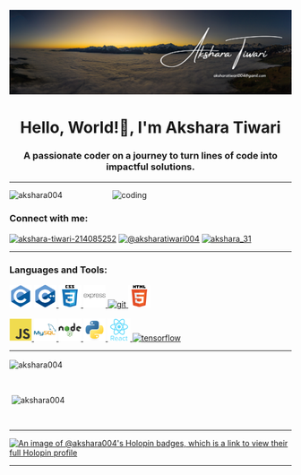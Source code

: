 ![logo](https://github.com/Akshara004/Akshara004/blob/main/banner.png)
<h1 align="center">Hello, World!👋, I'm Akshara Tiwari</h1>
<h3 align="center">A passionate coder on a journey to turn lines of code into impactful solutions.</h3>
<hr>
<img align = "right" width = "320" alt = "coding" src = "https://camo.githubusercontent.com/3753b18a8c7b146e3e7b6d587ee6f72feb44ca788524c36a088659e180ef9c42/68747470733a2f2f63646e612e61727473746174696f6e2e636f6d2f702f6173736574732f696d616765732f696d616765732f3034322f3633312f3238362f6f726967696e616c2f627279616e2d726f6472696775657a2d62656c6368696269612d312d726967687473706565642e6769663f31363335303337353632">

<p align="left" width = "40"> <img src="https://komarev.com/ghpvc/?username=akshara004&label=Profile%20views&color=0e75b6&style=flat" alt="akshara004" /> </p>
<!-- <hr>
<p align="left"> <a href="https://github.com/ryo-ma/github-profile-trophy"><img src="https://github-profile-trophy.vercel.app/?username=akshara004" alt="akshara004" /></a> </p>
<hr> -->
<h3 align="left">Connect with me:</h3>
<p align="left">
<a href="https://linkedin.com/in/akshara-tiwari-214085252" target="blank"><img align="center" src="https://raw.githubusercontent.com/rahuldkjain/github-profile-readme-generator/master/src/images/icons/Social/linked-in-alt.svg" alt="akshara-tiwari-214085252" height="30" width="40" /></a>
<a href="https://www.hackerrank.com/aksharatiwari004" target="blank"><img align="center" src="https://raw.githubusercontent.com/rahuldkjain/github-profile-readme-generator/master/src/images/icons/Social/hackerrank.svg" alt="@aksharatiwari004" height="30" width="40" /></a>
<a href="https://www.leetcode.com/akshara_31" target="blank"><img align="center" src="https://raw.githubusercontent.com/rahuldkjain/github-profile-readme-generator/master/src/images/icons/Social/leet-code.svg" alt="akshara_31" height="30" width="40" /></a>
</p>
<hr>
<h3 align="left">Languages and Tools:</h3>
<p align="left"> 
    <a href="https://www.cprogramming.com/" target="_blank" rel="noreferrer"><img src="https://raw.githubusercontent.com/devicons/devicon/master/icons/c/c-original.svg" alt="c" width="40" height="40"/></a>
    <a href="https://www.w3schools.com/cpp/" target="_blank" rel="noreferrer"> <img src="https://raw.githubusercontent.com/devicons/devicon/master/icons/cplusplus/cplusplus-original.svg" alt="cplusplus" width="40" height="40"/> </a> 
    <a href="https://www.w3schools.com/css/" target="_blank" rel="noreferrer"> <img src="https://raw.githubusercontent.com/devicons/devicon/master/icons/css3/css3-original-wordmark.svg" alt="css3" width="40" height="40"/> </a> 
    <a href="https://expressjs.com" target="_blank" rel="noreferrer"> <img src="https://raw.githubusercontent.com/devicons/devicon/master/icons/express/express-original-wordmark.svg" alt="express" width="40" height="40"/> </a> 
    <a href="https://git-scm.com/" target="_blank" rel="noreferrer"> <img src="https://www.vectorlogo.zone/logos/git-scm/git-scm-icon.svg" alt="git" width="40" height="40"/> </a> 
    <a href="https://www.w3.org/html/" target="_blank" rel="noreferrer"> <img src="https://raw.githubusercontent.com/devicons/devicon/master/icons/html5/html5-original-wordmark.svg" alt="html5" width="40" height="40"/> </a> <br><br>
    <a href="https://developer.mozilla.org/en-US/docs/Web/JavaScript" target="_blank" rel="noreferrer"> <img src="https://raw.githubusercontent.com/devicons/devicon/master/icons/javascript/javascript-original.svg" alt="javascript" width="40" height="40"/> </a> 
    <a href="https://www.mysql.com/" target="_blank" rel="noreferrer"> <img src="https://raw.githubusercontent.com/devicons/devicon/master/icons/mysql/mysql-original-wordmark.svg" alt="mysql" width="40" height="40"/> </a> 
    <a href="https://nodejs.org" target="_blank" rel="noreferrer"> <img src="https://raw.githubusercontent.com/devicons/devicon/master/icons/nodejs/nodejs-original-wordmark.svg" alt="nodejs" width="40" height="40"/> </a> 
    <a href="https://www.python.org" target="_blank" rel="noreferrer"> <img src="https://raw.githubusercontent.com/devicons/devicon/master/icons/python/python-original.svg" alt="python" width="40" height="40"/> </a> 
    <a href="https://reactjs.org/" target="_blank" rel="noreferrer"> <img src="https://raw.githubusercontent.com/devicons/devicon/master/icons/react/react-original-wordmark.svg" alt="react" width="40" height="40"/> </a> 
    <a href="https://www.tensorflow.org" target="_blank" rel="noreferrer"> <img src="https://www.vectorlogo.zone/logos/tensorflow/tensorflow-icon.svg" alt="tensorflow" width="40" height="40"/> </a> </p>


<hr>
<p><img align="center" width="50%" src="https://github-readme-streak-stats.herokuapp.com/?user=akshara004&" alt="akshara004" /></p><br>
<p>&nbsp;<img align="center" width="50%" src="https://github-readme-stats.vercel.app/api?username=akshara004&show_icons=true&locale=en" alt="akshara004" /></p>
<br>

<!-- <img align="center" width="100%"  height="250" src="https://github-readme-stats.vercel.app/api/top-langs?username=akshara004&show_icons=true&locale=en&layout=compact" alt="akshara004" />
-->
<hr>

[![An image of  @akshara004's Holopin badges, which is a link to view their full Holopin profile](https://holopin.me/akshara004)](https://holopin.io/@akshara004)

<hr>
<!---
Akshara004/Akshara004 is a ✨ special ✨ repository because its `README.md` (this file) appears on your GitHub profile.
You can click the Preview link to take a look at your changes.
--->
